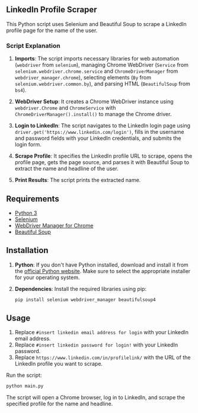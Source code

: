 ## LinkedIn Profile Scraper

This Python script uses Selenium and Beautiful Soup to scrape a LinkedIn profile page for the name of the user.

### Script Explanation

1. **Imports**: The script imports necessary libraries for web automation (`webdriver` from `selenium`), managing Chrome WebDriver (`Service` from `selenium.webdriver.chrome.service` and `ChromeDriverManager` from `webdriver_manager.chrome`), selecting elements (`By` from `selenium.webdriver.common.by`), and parsing HTML (`BeautifulSoup` from `bs4`).

2. **WebDriver Setup**: It creates a Chrome WebDriver instance using `webdriver.Chrome` and `ChromeService` with `ChromeDriverManager().install()` to manage the Chrome driver.

3. **Login to LinkedIn**: The script navigates to the LinkedIn login page using `driver.get('https://www.linkedin.com/login')`, fills in the username and password fields with your LinkedIn credentials, and submits the login form.

4. **Scrape Profile**: It specifies the LinkedIn profile URL to scrape, opens the profile page, gets the page source, and parses it with Beautiful Soup to extract the name and headline of the user.

5. **Print Results**: The script prints the extracted name.

## Requirements

- [Python 3](https://www.python.org/downloads/)
- [Selenium](https://pypi.org/project/selenium/)
- [WebDriver Manager for Chrome](https://pypi.org/project/webdriver-manager/)
- [Beautiful Soup](https://pypi.org/project/beautifulsoup4/)

## Installation

1. **Python**: If you don't have Python installed, download and install it from the [official Python website](https://www.python.org/downloads/). Make sure to select the appropriate installer for your operating system.

2. **Dependencies**: Install the required libraries using pip:

   ```bash
   pip install selenium webdriver_manager beautifulsoup4
   ```

## Usage

1. Replace `#insert linkedin email address for login` with your LinkedIn email address.
2. Replace `#insert linkedin password for login!` with your LinkedIn password.
3. Replace `https://www.linkedin.com/in/profilelink/` with the URL of the LinkedIn profile you want to scrape.

Run the script:

```bash
python main.py
```

The script will open a Chrome browser, log in to LinkedIn, and scrape the specified profile for the name and headline.
